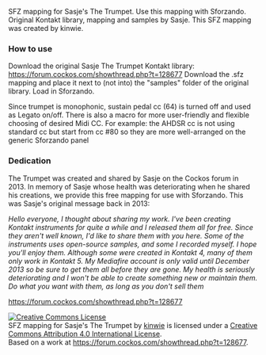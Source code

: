 SFZ mapping for Sasje's The Trumpet. Use this mapping with Sforzando. Original Kontakt library, mapping and samples by Sasje.
This SFZ mapping was created by kinwie. 

### How to use

Download the original Sasje The Trumpet Kontakt library: https://forum.cockos.com/showthread.php?t=128677
Download the .sfz mapping and place it next to (not into) the "samples" folder of the original library.
Load in Sforzando.

Since trumpet is monophonic, sustain pedal cc (64) is turned off and used as Legato on/off.
There is also a macro for more user-friendly and flexible choosing of desired Midi CC.
For example: the AHDSR cc is not using standard cc but start from cc #80 so they are more well-arranged on the generic Sforzando panel

### Dedication

The Trumpet was created and shared by Sasje on the Cockos forum in 2013. In memory of Sasje whose health was deteriorating when he shared
his creations, we provide this free mapping for use with Sforzando. This was Sasje's original message back in 2013:

*Hello everyone, I thought about sharing my work. I've been creating Kontakt instruments for quite a while and I released them all for free. Since they aren't well known, 
I'd like to share them with you here. Some of the instruments uses open-source samples, and some I recorded myself. I hope you'll enjoy them.
Although some were created in Kontakt 4, many of them only work in Kontakt 5. My Mediafire account is only valid until December 2013 so be sure to get them all before they are gone. 
My health is seriously deteriorating and I won't be able to create something new or maintain them. Do what you want with them, as long as you don't sell them*

https://forum.cockos.com/showthread.php?t=128677


<a rel="license" href="http://creativecommons.org/licenses/by/4.0/">
<img alt="Creative Commons License" style="border-width:0" src="https://i.creativecommons.org/l/by/4.0/88x31.png" /></a>
<br /><span xmlns:dct="http://purl.org/dc/terms/" href="http://purl.org/dc/dcmitype/Text" property="dct:title" rel="dct:type">
SFZ mapping for Sasje's The Trumpet</span> by <a xmlns:cc="http://creativecommons.org/ns#" href="https://github.com/sfzinstruments/mappings/" property="cc:attributionName" rel="cc:attributionURL">kinwie</a> 
is licensed under a <a rel="license" href="http://creativecommons.org/licenses/by/4.0/">Creative Commons Attribution 4.0 International License</a>.<br />Based on a work at <a xmlns:dct="http://purl.org/dc/terms/" href="https://forum.cockos.com/showthread.php?t=128677" rel="dct:source">https://forum.cockos.com/showthread.php?t=128677</a>.
